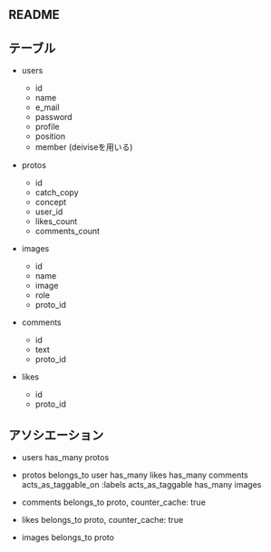 ## README

テーブル
----------------
* users
    - id
    - name
    - e_mail
    - password
    - profile
    - position
    - member
    (deiviseを用いる)

* protos
    - id
    - catch_copy
    - concept
    - user_id
    - likes_count
    - comments_count

* images
    - id
    - name
    - image
    - role
    - proto_id

* comments
    - id
    - text
    - proto_id

* likes
    - id
    - proto_id

アソシエーション
-------------
* users has_many protos

* protos belongs_to user
         has_many likes
         has_many comments
         acts_as_taggable_on :labels
         acts_as_taggable
         has_many images

* comments belongs_to proto, counter_cache: true

* likes belongs_to proto, counter_cache: true

* images belongs_to proto

